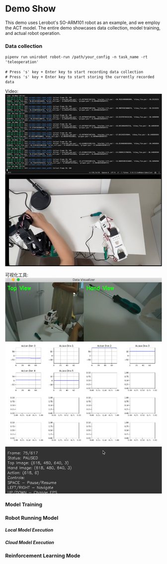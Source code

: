 # Demo Show

This demo uses Lerobot's SO-ARM101 robot as an example, and we employ the ACT model. The entire demo showcases data collection, model training, and actual robot operation.

### Data collection

```
pipenv run unirobot robot-run /path/your_config -n task_name -rt 'teleoperation'

# Press 's' key + Enter key to start recording data collection
# Press 's' key + Enter key to start storing the currently recorded data
```
Video:[![视频预览](../asset/img/collect_data.png)](https://raw.githubusercontent.com/matrix97317/UniRobot/main/asset/video/collect_data.mp4)

可视化工具:[![视频预览](../asset/img/vis_data.png)](https://raw.githubusercontent.com/matrix97317/UniRobot/main/asset/video/vis_data.mp4)

### Model Training

### Robot Running Model

##### Local Model Execution

##### Cloud Model Execution

### Reinforcement Learning Mode
